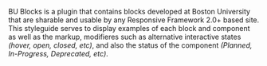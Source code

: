 BU Blocks is a plugin that contains blocks developed at Boston University that are sharable and usable by any Responsive Framework 2.0+ based site.
This styleguide serves to display examples of each block and component as well as the markup, modifieres such as alternative interactive states <em>(hover, open, closed, etc)</em>, and
also the status of the component <em>(Planned, In-Progress, Deprecated, etc)</em>.